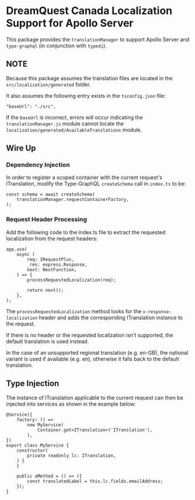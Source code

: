 # DreamQuest Canada Localization Support for Apollo Server

This package provides the `translationManager` to support Apollo Server and
`type-graphql` (in conjunction with `typedi`).

## NOTE

Because this package assumes the translation files are located in the `src/localization/generated`
folder.

It also assumes the following entry exists in the `tsconfig.json` file:

    "baseUrl": "./src",

If the `baseUrl` is incorrect, errors will occur indicating the `translationManager.js` module
cannot locate the `localization/generated/AvailableTranslations` module.

## Wire Up

### Dependency Injection

In order to register a scoped container with the current request's ITranslation,
modify the Type-GraphQL `createSchema` call in `index.ts` to be:

    const schema = await createSchema(
        translationManager.requestContainerFactory,
    );

### Request Header Processing

Add the following code to the index.ts file to extract the requested localization
from the request headers:

    app.use(
        async (
            req: IRequestPlus,
            _res: express.Response,
            next: NextFunction,
        ) => {
            processRequestedLocalization(req);

            return next();
        },
    );

The `processRequestedLocalization` method looks for the `x-response-localization` header
and adds the corresponding ITranslation instance to the request.

If there is no header or the requested localization isn't supported, the default translation
is used instead.

In the case of an unsupported regional translation (e.g. en-GB), the national variant is used
if available (e.g. en), otherwise it falls back to the default translation.

## Type Injection

The instance of ITranslation applicable to the current request can then be injected into
services as shown in the example below:

    @Service({
        factory: () =>
            new MyService(
                Container.get<ITranslation>('ITranslation'),
            ),
    })
    export class MyService {
        constructor(
            private readonly lc: ITranslation,
        ) {
        }

        public aMethod = () => ({
            const translatedLabel = this.lc.fields.emailAddress;
        });
    }
